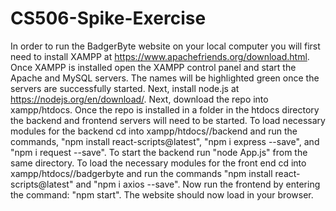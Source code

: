 # CS506-Spike-Exercise
In order to run the BadgerByte website on your local computer you will first need to install XAMPP at https://www.apachefriends.org/download.html. Once XAMPP is installed open the XAMPP control panel and start the Apache and MySQL servers. The names will be highlighted green once the servers are successfully started. Next, install node.js at  https://nodejs.org/en/download/. Next, download the repo into xampp/htdocs. Once the repo is installed in a folder in the htdocs directory the backend and frontend servers will need to be started. To load necessary modules for the backend cd into xampp/htdocs/<repo-name>/backend and run the commands, "npm install react-scripts@latest", "npm i express --save", and "npm i request --save". To start the backend run "node App.js" from the same directory. To load the necessary modules for the front end cd into xampp/htdocs/<repo-name>/badgerbyte and run the commands "npm install react-scripts@latest" and "npm i axios --save". Now run the frontend by entering the command: "npm start". The website should now load in your browser.
